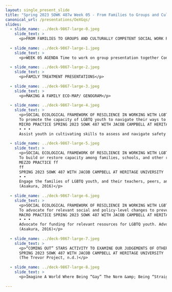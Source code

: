 ```yaml
---
layout: single_present_slide
title: "Spring 2023 SOWK 487w Week 05 - From Families to Groups and Culturally Competent Social Work Practice"
canonical_url: /presentations/OeXGqs/
slides:
  - slide_name: ../deck-9867-large-0.jpeg
    slide_text: >
      <p>FROM FAMILIES TO GROUPS AND CULTURALLY COMPETENT SOCIAL WORK PRACTICE SOWK 487W WEEK 05 JACOB CAMPBELL, LICSW AT HERITAGE UNIVERSITY</p>
      
  - slide_name: ../deck-9867-large-1.jpeg
    slide_text: >
      <p>WEEK 05 AGENDA Time to work on group presentation together Considering Genograms/Eco-Maps Social Ecological Framework of Resilience Activity Video SPRING 2023 SOWK 487 WITH JACOB CAMPBELL AT HERITAGE UNIVERSITY</p>
      
  - slide_name: ../deck-9867-large-2.jpeg
    slide_text: >
      <p>FAMILY TREATMENT PRESENTATIONS</p>
      
  - slide_name: ../deck-9867-large-3.jpeg
    slide_text: >
      <p>MAKING A FAMILY ECO-MAP/ GENOGRAM</p>
      
  - slide_name: ../deck-9867-large-4.jpeg
    slide_text: >
      <p>SOCIAL ECOLOGICAL FRAMEWORK OF RESILIENCE IN WORKING WITH LGBTQ YOUTH
      To promote the capacity of LGBTQ youth to navigate their ways to well-being in the face of adversity
      MICRO PRACTICE SPRING 2023 SOWK 487 WITH JACOB CAMPBELL AT HERITAGE UNIVERSITY
      • • •
      Assist youth in cultivating skills to assess and navigate safety across contexts. Empower youth to make use of their personal agency in identifying needs and goals and making life decisions. Support youth in navigating oppression related to their LGBTQ and other marginal social identities. (Asakura, 2016)</p>
      
  - slide_name: ../deck-9867-large-5.jpeg
    slide_text: >
      <p>SOCIAL ECOLOGICAL FRAMEWORK OF RESILIENCE IN WORKING WITH LGBTQ YOUTH
      To build or restore capacity among families, schools, and other relevant resources to better support LGBTQ youth
      MEZZO PRACTICE ff
      ff
      SPRING 2023 SOWK 487 WITH JACOB CAMPBELL AT HERITAGE UNIVERSITY
      • •
      Engage the families of LGBTQ youth, and their teachers, peers, and community groups in building or restoring their capacity to support youth. Engage social service agencies to build greater capacity to o er a irmative services to LGBTQ youth.
      (Asakura, 2016)</p>
      
  - slide_name: ../deck-9867-large-6.jpeg
    slide_text: >
      <p>SOCIAL ECOLOGICAL FRAMEWORK OF RESILIENCE IN WORKING WITH LGBTQ YOUTH
      To advocate for relevant social and policy-level changes to prevent systemlevel oppression that poses risks to LGBTQ youth
      MACRO PRACTICE SPRING 2023 SOWK 487 WITH JACOB CAMPBELL AT HERITAGE UNIVERSITY
      • • •
      Advocate for funding for relevant resources for LGBTQ youth. Advocate for legal rights and protection for LGBTQ people. Engage in social action to eradicate oppression against LGBTQ people.
      (Asakura, 2016)</p>
      
  - slide_name: ../deck-9867-large-7.jpeg
    slide_text: >
      <p>“COMING OUT” STARS ACTIVITY TO EXAMINE OUR JUDGEMENTS OF OTHERS IN A SAFE AND PRODUCTIVE WAY AND EXPLORE THE IMPORTANCE OF SELF-IDENTIFICATION
      SPRING 2023 SOWK 487 WITH JACOB CAMPBELL AT HERITAGE UNIVERSITY
      (The Trevor Project, n.d.)</p>
      
  - slide_name: ../deck-9867-large-8.jpeg
    slide_text: >
      <p>Imagine A World Where Being “Gay” The Norm &amp; Being “Straight” Would Be The Minority!</p>
      
---
```

